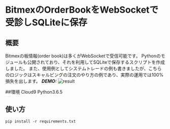 # BitmexのOrderBookをWebSocketで受診しSQLiteに保存

## 概要
Bitmexの板情報(order book)は多くがWebSocketで受信可能です。
Pythonのモジュールも公開されており、それを利用してSQLiteで保存するスクリプトを作成しました。
また、使用例としてシステムトレードの例も書きましたが、こちらのロジックはスキャルピングの注文のやり方の例であり、実際の運用では100%損失を出します。
***DEMO:***
![result](https://github.com/KanikaniYou/bitmex_orderbook/trade_save3.gif)

##環境
Cloud9 Python3.6.5

## 使い方

```pip install -r requirements.txt```
